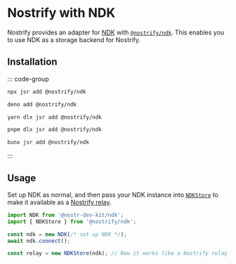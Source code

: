 # Nostrify with NDK

Nostrify provides an adapter for [NDK](https://github.com/nostr-dev-kit/ndk) with [`@nostrify/ndk`](https://jsr.io/@nostrify/ndk). This enables you to use NDK as a storage backend for Nostrify.

## Installation

::: code-group

```sh [npm]
npx jsr add @nostrify/ndk
```

```sh [Deno]
deno add @nostrify/ndk
```

```sh [yarn]
yarn dlx jsr add @nostrify/ndk
```

```sh [pnpm]
pnpm dlx jsr add @nostrify/ndk
```

```sh [Bun]
bunx jsr add @nostrify/ndk
```

:::

## Usage

Set up NDK as normal, and then pass your NDK instance into [`NDKStore`](https://jsr.io/@nostrify/ndk/doc/~/NDKStore) to make it available as a [Nostrify relay](/relay/).

```ts
import NDK from '@nostr-dev-kit/ndk';
import { NDKStore } from '@nostrify/ndk';

const ndk = new NDK(/* set up NDK */);
await ndk.connect();

const relay = new NDKStore(ndk); // Now it works like a Nostrify relay!
```
